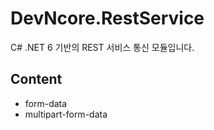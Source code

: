 # DevNcore.RestService
C# .NET 6 기반의 REST 서비스 통신 모듈입니다.

## Content
- form-data
- multipart-form-data
